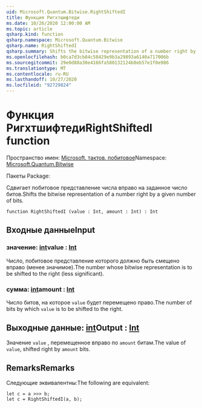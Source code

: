 ```yaml
---
uid: Microsoft.Quantum.Bitwise.RightShiftedI
title: Функция Ригхтшифтеди
ms.date: 10/26/2020 12:00:00 AM
ms.topic: article
qsharp.kind: function
qsharp.namespace: Microsoft.Quantum.Bitwise
qsharp.name: RightShiftedI
qsharp.summary: Shifts the bitwise representation of a number right by a given number of bits.
ms.openlocfilehash: b0ca7d3cb84c58429e9b3a29893a6140a717006b
ms.sourcegitcommit: 29e0d88a30e4166fa580132124b0eb57e1f0e986
ms.translationtype: MT
ms.contentlocale: ru-RU
ms.lasthandoff: 10/27/2020
ms.locfileid: "92729824"
---
```

# <a name="rightshiftedi-function"></a><span data-ttu-id="0dfa2-102">Функция Ригхтшифтеди</span><span class="sxs-lookup"><span data-stu-id="0dfa2-102">RightShiftedI function</span></span>

<span data-ttu-id="0dfa2-103">Пространство имен: [Microsoft. тактов. побитовое](xref:Microsoft.Quantum.Bitwise)</span><span class="sxs-lookup"><span data-stu-id="0dfa2-103">Namespace: [Microsoft.Quantum.Bitwise](xref:Microsoft.Quantum.Bitwise)</span></span>

<span data-ttu-id="0dfa2-104">Пакеты [](https://nuget.org/packages/)</span><span class="sxs-lookup"><span data-stu-id="0dfa2-104">Package: [](https://nuget.org/packages/)</span></span>


<span data-ttu-id="0dfa2-105">Сдвигает побитовое представление числа вправо на заданное число битов.</span><span class="sxs-lookup"><span data-stu-id="0dfa2-105">Shifts the bitwise representation of a number right by a given number of bits.</span></span>

```qsharp
function RightShiftedI (value : Int, amount : Int) : Int
```


## <a name="input"></a><span data-ttu-id="0dfa2-106">Входные данные</span><span class="sxs-lookup"><span data-stu-id="0dfa2-106">Input</span></span>

### <a name="value--int"></a><span data-ttu-id="0dfa2-107">значение: [int](xref:microsoft.quantum.lang-ref.int)</span><span class="sxs-lookup"><span data-stu-id="0dfa2-107">value : [Int](xref:microsoft.quantum.lang-ref.int)</span></span>

<span data-ttu-id="0dfa2-108">Число, побитовое представление которого должно быть смещено вправо (менее значимое).</span><span class="sxs-lookup"><span data-stu-id="0dfa2-108">The number whose bitwise representation is to be shifted to the right (less significant).</span></span>


### <a name="amount--int"></a><span data-ttu-id="0dfa2-109">сумма: [int](xref:microsoft.quantum.lang-ref.int)</span><span class="sxs-lookup"><span data-stu-id="0dfa2-109">amount : [Int](xref:microsoft.quantum.lang-ref.int)</span></span>

<span data-ttu-id="0dfa2-110">Число битов, на которое `value` будет перемещено право.</span><span class="sxs-lookup"><span data-stu-id="0dfa2-110">The number of bits by which `value` is to be shifted to the right.</span></span>



## <a name="output--int"></a><span data-ttu-id="0dfa2-111">Выходные данные: [int](xref:microsoft.quantum.lang-ref.int)</span><span class="sxs-lookup"><span data-stu-id="0dfa2-111">Output : [Int](xref:microsoft.quantum.lang-ref.int)</span></span>

<span data-ttu-id="0dfa2-112">Значение `value` , перемещенное вправо по `amount` битам.</span><span class="sxs-lookup"><span data-stu-id="0dfa2-112">The value of `value`, shifted right by `amount` bits.</span></span>

## <a name="remarks"></a><span data-ttu-id="0dfa2-113">Remarks</span><span class="sxs-lookup"><span data-stu-id="0dfa2-113">Remarks</span></span>

<span data-ttu-id="0dfa2-114">Следующие эквивалентны:</span><span class="sxs-lookup"><span data-stu-id="0dfa2-114">The following are equivalent:</span></span>

```Q#
let c = a >>> b;
let c = RightShiftedI(a, b);
```